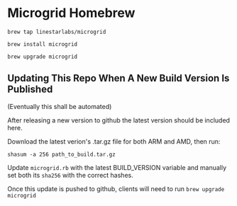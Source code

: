 # Microgrid Homebrew

```
brew tap linestarlabs/microgrid

brew install microgrid

brew upgrade microgrid
```

## Updating This Repo When A New Build Version Is Published

(Eventually this shall be automated)

After releasing a new version to github the latest version should be included here.

Download the latest verion's .tar.gz file for both ARM and AMD, then run:

`shasum -a 256 path_to_build.tar.gz`

Update `microgrid.rb` with the latest BUILD_VERSION variable and manually set both its `sha256`
with the correct hashes.

Once this update is pushed to github, clients will need to run `brew upgrade microgrid`
